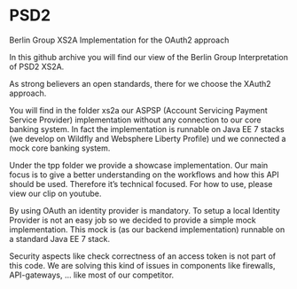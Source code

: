 # PSD2
Berlin Group XS2A Implementation for the OAuth2 approach

In this github archive you will find our view of the Berlin Group Interpretation of PSD2 XS2A.

As strong believers an open standards, there for we choose the XAuth2 approach.

You will find in the folder xs2a our ASPSP (Account Servicing Payment Service Provider) implementation 
without any connection to our core banking system. In fact the implementation is runnable on Java EE 7 
stacks (we develop on Wildfly and Websphere Liberty Profile) und we connected a mock core banking system.

Under the tpp folder we provide a showcase implementation. Our main focus is to give a better understanding 
on the workflows and how this API should be used.  Therefore it’s technical focused. For how to use, please view our clip on youtube.

By using OAuth an identity provider is mandatory. To setup a local Identity Provider is not an easy 
job so we decided to provide a simple mock implementation. This mock is (as our backend implementation) runnable on a standard Java EE 7 stack.

Security aspects like check correctness of an access token is not part of this code. We are solving this kind of issues in 
components like firewalls, API-gateways, … like most of our competitor.
